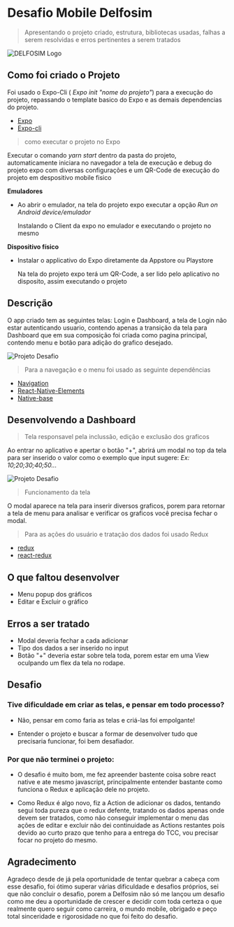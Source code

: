 # Desafio Mobile Delfosim
> Apresentando o projeto criado, estrutura, bibliotecas usadas, falhas a serem resolvidas e erros pertinentes a serem tratados

![DELFOSIM Logo](https://raw.githubusercontent.com/eliveltonsf/mobile-test-01/master/images/delfos_Intelligent_maintenance.png "DELFOSIM Logo")

## Como foi criado o Projeto

Foi usado o Expo-Cli (<i> Expo init "nome do projeto"</i>) para a execução do projeto, repassando o template basico do Expo e as demais dependencias do projeto.

 - [Expo](https://github.com/expo/expo)
 - [Expo-cli](https://github.com/expo/expo-cli)

> como executar o projeto no Expo

Executar o comando <i> yarn start </i> dentro da pasta do projeto, automaticamente iniciara no navegador a tela de execução e debug do projeto expo com diversas configurações e um QR-Code de execução do projeto em despositivo mobile fisico

 **Emuladores**

- Ao abrir o emulador, na tela do projeto expo executar a opção <i>Run on Android device/emulador</i>
  
  Instalando o Client da expo no emulador e executando o projeto no mesmo

**Dispositivo físico**

- Instalar o applicativo do Expo diretamente da Appstore ou Playstore</i>
  
  Na tela do projeto expo terá um QR-Code, a ser lido pelo aplicativo no disposito, assim executando o projeto

## Descrição

O app criado tem as seguintes telas: Login e Dashboard, a tela de Login não estar autenticando usuario, contendo apenas a transição da tela para Dashboard que em sua composição foi criada como pagina principal, contendo menu e botão para adição do grafico desejado.

![Projeto Desafio](https://i.pinimg.com/originals/88/8a/42/888a42bec70c7cbd79d56ffe030f6b7f.png)

> Para a navegação e o menu foi usado as seguinte dependências

- [Navigation](https://reactnavigation.org/en/)
- [React-Native-Elements](https://react-native-elements.github.io/react-native-elements/)
- [Native-base](https://nativebase.io)

## Desenvolvendo a Dashboard

> Tela responsavel pela inclussão, edição e exclusão dos graficos

Ao entrar no aplicativo e apertar o botão "+", abrirá um modal no top da tela para ser inserido o valor como o exemplo que input sugere:
<i>Ex: 10;20;30;40;50... </i>

![Projeto Desafio](https://i.pinimg.com/originals/9a/9d/0d/9a9d0d12841d66e10c328662a8042025.png)

> Funcionamento da tela

O modal aparece na tela para inserir diversos graficos, porem para retornar a tela de menu para analisar e verificar os graficos você precisa fechar o modal.

> Para as ações do usuário e tratação dos dados foi usado Redux

- [redux](https://github.com/reduxjs/redux)
- [react-redux](https://github.com/reduxjs/react-redux)

## O que faltou desenvolver

- Menu popup dos gráficos
- Editar e Excluir o gráfico

## Erros a ser tratado

- Modal deveria fechar a cada adicionar
- Tipo dos dados a ser inserido no input
- Botão "+" deveria estar sobre tela toda, porem estar em uma View oculpando um flex da tela no rodape.

## Desafio

### Tive dificuldade em criar as telas, e pensar em todo processo?
  
- Não, pensar em como faria as telas e criá-las foi empolgante!

- Entender o projeto e buscar a formar de desenvolver tudo que precisaria funcionar, foi bem desafiador.

### Por que não terminei o projeto:

- O desafio é muito bom, me fez apreender bastente coisa sobre react native e ate mesmo javascript, principalmente entender bastante como funciona o Redux e aplicação dele no projeto.

- Como Redux é algo novo, fiz a Action de adicionar os dados, tentando segui toda pureza que o redux defente, tratando os dados apenas onde devem ser tratados, como não conseguir implementar o menu das ações de editar e excluir não dei continuidade as Actions restantes pois devido ao curto prazo que tenho para a entrega do TCC, vou precisar focar no projeto do mesmo.

## Agradecimento

Agradeço desde de já pela oportunidade de tentar quebrar a cabeça com esse desafio, foi ótimo superar várias dificuldade e desafios próprios, sei que não concluir o desafio, porem a Delfosim não só me lançou um desafio como me deu a oportunidade de crescer e decidir com toda certeza o que realmente quero seguir como carreira, o mundo mobile, obrigado e peço total sinceridade e rigorosidade no que foi feito do desafio.